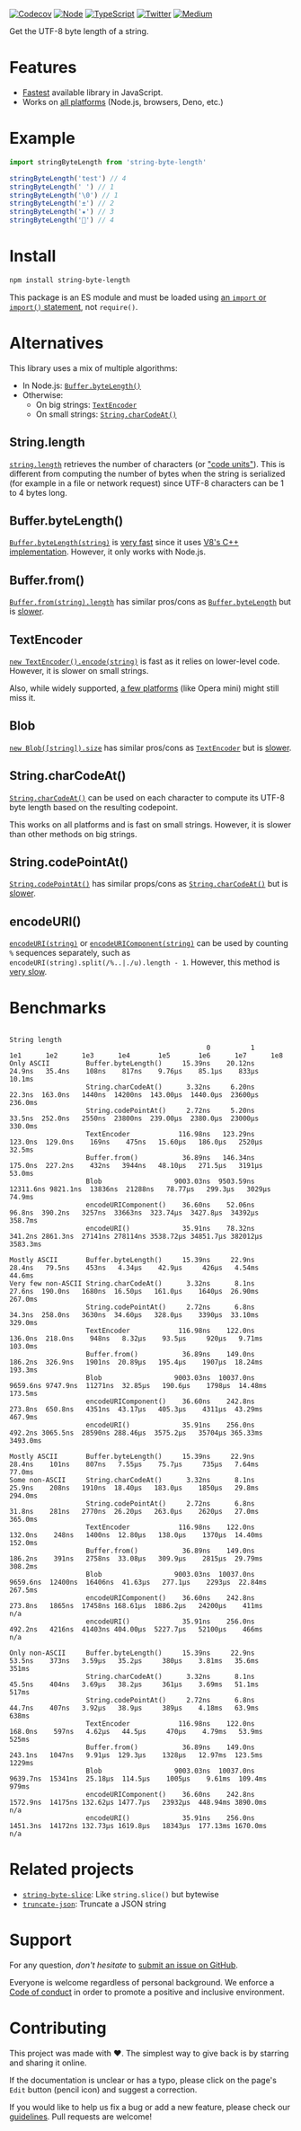 [![Codecov](https://img.shields.io/codecov/c/github/ehmicky/string-byte-length.svg?label=tested&logo=codecov)](https://codecov.io/gh/ehmicky/string-byte-length)
[![Node](https://img.shields.io/node/v/string-byte-length.svg?logo=node.js)](https://www.npmjs.com/package/string-byte-length)
[![TypeScript](https://img.shields.io/badge/-typed-brightgreen?logo=typescript&colorA=gray&logoColor=0096ff)](/src/main.d.ts)
[![Twitter](https://img.shields.io/badge/%E2%80%8B-twitter-brightgreen.svg?logo=twitter)](https://twitter.com/intent/follow?screen_name=ehmicky)
[![Medium](https://img.shields.io/badge/%E2%80%8B-medium-brightgreen.svg?logo=medium)](https://medium.com/@ehmicky)

Get the UTF-8 byte length of a string.

# Features

- [Fastest](#benchmarks) available library in JavaScript.
- Works on [all platforms](#alternatives) (Node.js, browsers, Deno, etc.)

# Example

```js
import stringByteLength from 'string-byte-length'

stringByteLength('test') // 4
stringByteLength(' ') // 1
stringByteLength('\0') // 1
stringByteLength('±') // 2
stringByteLength('★') // 3
stringByteLength('🦄') // 4
```

# Install

```bash
npm install string-byte-length
```

This package is an ES module and must be loaded using
[an `import` or `import()` statement](https://gist.github.com/sindresorhus/a39789f98801d908bbc7ff3ecc99d99c),
not `require()`.

# Alternatives

This library uses a mix of multiple algorithms:

- In Node.js: [`Buffer.byteLength()`](#bufferbytelength)
- Otherwise:
  - On big strings: [`TextEncoder`](#textencoder)
  - On small strings: [`String.charCodeAt()`](#stringcharcodeat)

## String.length

[`string.length`](https://developer.mozilla.org/en-US/docs/Web/JavaScript/Reference/Global_Objects/String/length)
retrieves the number of characters (or
["code units"](https://developer.mozilla.org/en-US/docs/Web/JavaScript/Reference/Global_Objects/String/length#description)).
This is different from computing the number of bytes when the string is
serialized (for example in a file or network request) since UTF-8 characters can
be 1 to 4 bytes long.

## Buffer.byteLength()

[`Buffer.byteLength(string)`](https://nodejs.org/api/buffer.html#static-method-bufferbytelengthstring-encoding)
is [very fast](#benchmarks) since it uses
[V8's C++ implementation](https://v8.github.io/api/head/classv8_1_1String.html#af99433ee51ed45337e5b4536bd28a834).
However, it only works with Node.js.

## Buffer.from()

[`Buffer.from(string).length`](https://nodejs.org/api/buffer.html#static-method-bufferfromstring-encoding)
has similar pros/cons as [`Buffer.byteLength`](#bufferbytelength) but is
[slower](#benchmarks).

## TextEncoder

[`new TextEncoder().encode(string)`](https://developer.mozilla.org/en-US/docs/Web/API/TextEncoder/encode)
is fast as it relies on lower-level code. However, it is slower on small
strings.

Also, while widely supported, [a few platforms](https://caniuse.com/textencoder)
(like Opera mini) might still miss it.

## Blob

[`new Blob([string]).size`](https://developer.mozilla.org/en-US/docs/Web/API/Blob/size)
has similar pros/cons as [`TextEncoder`](#textencoder) but is
[slower](#benchmarks).

## String.charCodeAt()

[`String.charCodeAt()`](https://developer.mozilla.org/en-US/docs/Web/JavaScript/Reference/Global_Objects/String/charCodeAt)
can be used on each character to compute its UTF-8 byte length based on the
resulting codepoint.

This works on all platforms and is fast on small strings. However, it is slower
than other methods on big strings.

## String.codePointAt()

[`String.codePointAt()`](https://developer.mozilla.org/en-US/docs/Web/JavaScript/Reference/Global_Objects/String/codePointAt)
has similar props/cons as [`String.charCodeAt()`](#stringcharcodeat) but is
[slower](#benchmarks).

## encodeURI()

[`encodeURI(string)`](https://developer.mozilla.org/en-US/docs/Web/JavaScript/Reference/Global_Objects/encodeURI)
or
[`encodeURIComponent(string)`](https://developer.mozilla.org/en-US/docs/Web/JavaScript/Reference/Global_Objects/encodeURIComponent)
can be used by counting `%` sequences separately, such as
`encodeURI(string).split(/%..|./u).length - 1`. However, this method is
[very slow](#benchmarks).

# Benchmarks

```
                                                                              String length
                                                 0          1       1e1      1e2      1e3      1e4       1e5       1e6      1e7      1e8
Only ASCII         Buffer.byteLength()     15.39ns    20.12ns    24.9ns   35.4ns    108ns    817ns    9.76μs    85.1μs    833μs   10.1ms
                   String.charCodeAt()      3.32ns     6.20ns    22.3ns  163.0ns   1440ns  14200ns  143.00μs  1440.0μs  23600μs  236.0ms
                   String.codePointAt()     2.72ns     5.20ns    33.5ns  252.0ns   2550ns  23800ns  239.00μs  2380.0μs  23000μs  330.0ms
                   TextEncoder            116.98ns   123.29ns   123.0ns  129.0ns    169ns    475ns   15.60μs   186.0μs   2520μs   32.5ms
                   Buffer.from()           36.89ns   146.34ns   175.0ns  227.2ns    432ns   3944ns   48.10μs   271.5μs   3191μs   53.0ms
                   Blob                  9003.03ns  9503.59ns 12311.6ns 9821.1ns  13836ns  21288ns   78.77μs   299.3μs   3029μs   74.9ms
                   encodeURIComponent()    36.60ns    52.06ns    96.8ns  390.2ns   3257ns  33663ns  323.74μs  3427.8μs  34392μs  358.7ms
                   encodeURI()             35.91ns    78.32ns   341.2ns 2861.3ns  27141ns 278114ns 3538.72μs 34851.7μs 382012μs 3583.3ms

Mostly ASCII       Buffer.byteLength()     15.39ns     22.9ns    28.4ns   79.5ns    453ns   4.34μs    42.9μs     426μs   4.54ms   44.6ms
Very few non-ASCII String.charCodeAt()      3.32ns      8.1ns    27.6ns  190.0ns   1680ns  16.50μs   161.0μs    1640μs  26.90ms  267.0ms
                   String.codePointAt()     2.72ns      6.8ns    34.3ns  258.0ns   3630ns  34.60μs   328.0μs    3390μs  33.10ms  329.0ms
                   TextEncoder            116.98ns    122.0ns   136.0ns  218.0ns    948ns   8.32μs    93.5μs     920μs   9.71ms  103.0ms
                   Buffer.from()           36.89ns    149.0ns   186.2ns  326.9ns   1901ns  20.89μs   195.4μs    1907μs  18.24ms  193.3ms
                   Blob                  9003.03ns  10037.0ns  9659.6ns 9747.9ns  11271ns  32.85μs   190.6μs    1798μs  14.48ms  173.5ms
                   encodeURIComponent()    36.60ns    242.8ns   273.8ns  650.8ns   4351ns  43.17μs   405.3μs    4311μs  43.29ms  467.9ms
                   encodeURI()             35.91ns    256.0ns   492.2ns 3065.5ns  28590ns 288.46μs  3575.2μs   35704μs 365.33ms 3493.0ms

Mostly ASCII       Buffer.byteLength()     15.39ns     22.9ns    28.4ns    101ns    807ns   7.55μs    75.7μs     735μs   7.64ms   77.0ms
Some non-ASCII     String.charCodeAt()      3.32ns      8.1ns    25.9ns    208ns   1910ns  18.40μs   183.0μs    1850μs   29.8ms  294.0ms
                   String.codePointAt()     2.72ns      6.8ns    31.8ns    281ns   2770ns  26.20μs   263.0μs    2620μs   27.0ms  365.0ms
                   TextEncoder            116.98ns    122.0ns   132.0ns    248ns   1400ns  12.80μs   138.0μs    1370μs  14.40ms  152.0ms
                   Buffer.from()           36.89ns    149.0ns   186.2ns    391ns   2758ns  33.08μs   309.9μs    2815μs  29.79ms  308.2ms
                   Blob                  9003.03ns  10037.0ns  9659.6ns  12400ns  16406ns  41.63μs   277.1μs    2293μs  22.84ms  267.5ms
                   encodeURIComponent()    36.60ns    242.8ns   273.8ns   1865ns  17458ns 168.61μs  1886.2μs   24200μs    411ms      n/a
                   encodeURI()             35.91ns    256.0ns   492.2ns   4216ns  41403ns 404.00μs  5227.7μs   52100μs    466ms      n/a

Only non-ASCII     Buffer.byteLength()     15.39ns     22.9ns    53.5ns    373ns   3.59μs   35.2μs     380μs    3.81ms   35.6ms    351ms
                   String.charCodeAt()      3.32ns      8.1ns    45.5ns    404ns   3.69μs   38.2μs     361μs    3.69ms   51.1ms    517ms
                   String.codePointAt()     2.72ns      6.8ns    44.7ns    407ns   3.92μs   38.9μs     389μs    4.18ms   63.9ms    638ms
                   TextEncoder            116.98ns    122.0ns   168.0ns    597ns   4.62μs   44.5μs     470μs    4.79ms   53.9ms    525ms
                   Buffer.from()           36.89ns    149.0ns   243.1ns   1047ns   9.91μs  129.3μs    1328μs   12.97ms  123.5ms   1229ms
                   Blob                  9003.03ns  10037.0ns  9639.7ns  15341ns  25.18μs  114.5μs    1005μs    9.61ms  109.4ms    979ms
                   encodeURIComponent()    36.60ns    242.8ns  1572.9ns  14175ns 132.62μs 1477.7μs   23932μs  448.94ms 3890.0ms      n/a
                   encodeURI()             35.91ns    256.0ns  1451.3ns  14172ns 132.73μs 1619.8μs   18343μs  177.13ms 1670.0ms      n/a
```

# Related projects

- [`string-byte-slice`](https://github.com/ehmicky/string-byte-slice): Like
  `string.slice()` but bytewise
- [`truncate-json`](https://github.com/ehmicky/truncate-json): Truncate a JSON
  string

# Support

For any question, _don't hesitate_ to [submit an issue on GitHub](../../issues).

Everyone is welcome regardless of personal background. We enforce a
[Code of conduct](CODE_OF_CONDUCT.md) in order to promote a positive and
inclusive environment.

# Contributing

This project was made with ❤️. The simplest way to give back is by starring and
sharing it online.

If the documentation is unclear or has a typo, please click on the page's `Edit`
button (pencil icon) and suggest a correction.

If you would like to help us fix a bug or add a new feature, please check our
[guidelines](CONTRIBUTING.md). Pull requests are welcome!

<!-- Thanks go to our wonderful contributors: -->

<!-- ALL-CONTRIBUTORS-LIST:START -->
<!-- prettier-ignore -->
<!--
<table><tr><td align="center"><a href="https://twitter.com/ehmicky"><img src="https://avatars2.githubusercontent.com/u/8136211?v=4" width="100px;" alt="ehmicky"/><br /><sub><b>ehmicky</b></sub></a><br /><a href="https://github.com/ehmicky/string-byte-length/commits?author=ehmicky" title="Code">💻</a> <a href="#design-ehmicky" title="Design">🎨</a> <a href="#ideas-ehmicky" title="Ideas, Planning, & Feedback">🤔</a> <a href="https://github.com/ehmicky/string-byte-length/commits?author=ehmicky" title="Documentation">📖</a></td></tr></table>
 -->
<!-- ALL-CONTRIBUTORS-LIST:END -->
